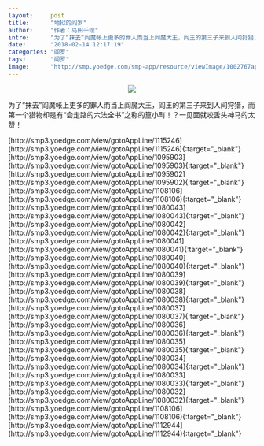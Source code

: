 ```yaml
---
layout:     post
title:      "地狱的阎罗"
author:     "作者：岛田千绘"
intro:      "为了“抹去”阎魔帐上更多的罪人而当上阎魔大王，阎王的第三子来到人间狩猎，而第一个猎物却是有“会走路的六法全书”之称的篁小町！？一见面就咬舌头神马的太赞！"
date:       "2018-02-14 12:17:19"
categories: "阎罗"
tags:       "阎罗"
image:      "http://smp.yoedge.com/smp-app/resource/viewImage/1002767appline.png"
---
```

<div style="text-align: center">
<p><img src="http://smp.yoedge.com/smp-app/resource/viewImage/1002767appline.png"/></p>
</div>
<p class="post-meta">
<span>为了“抹去”阎魔帐上更多的罪人而当上阎魔大王，阎王的第三子来到人间狩猎，而第一个猎物却是有“会走路的六法全书”之称的篁小町！？一见面就咬舌头神马的太赞！</span>
</p>
[http://smp3.yoedge.com/view/gotoAppLine/1115246](http://smp3.yoedge.com/view/gotoAppLine/1115246){:target="_blank"}
[http://smp3.yoedge.com/view/gotoAppLine/1095903](http://smp3.yoedge.com/view/gotoAppLine/1095903){:target="_blank"}
[http://smp3.yoedge.com/view/gotoAppLine/1095902](http://smp3.yoedge.com/view/gotoAppLine/1095902){:target="_blank"}
[http://smp3.yoedge.com/view/gotoAppLine/1108106](http://smp3.yoedge.com/view/gotoAppLine/1108106){:target="_blank"}
[http://smp3.yoedge.com/view/gotoAppLine/1080043](http://smp3.yoedge.com/view/gotoAppLine/1080043){:target="_blank"}
[http://smp3.yoedge.com/view/gotoAppLine/1080042](http://smp3.yoedge.com/view/gotoAppLine/1080042){:target="_blank"}
[http://smp3.yoedge.com/view/gotoAppLine/1080041](http://smp3.yoedge.com/view/gotoAppLine/1080041){:target="_blank"}
[http://smp3.yoedge.com/view/gotoAppLine/1080040](http://smp3.yoedge.com/view/gotoAppLine/1080040){:target="_blank"}
[http://smp3.yoedge.com/view/gotoAppLine/1080039](http://smp3.yoedge.com/view/gotoAppLine/1080039){:target="_blank"}
[http://smp3.yoedge.com/view/gotoAppLine/1080038](http://smp3.yoedge.com/view/gotoAppLine/1080038){:target="_blank"}
[http://smp3.yoedge.com/view/gotoAppLine/1080037](http://smp3.yoedge.com/view/gotoAppLine/1080037){:target="_blank"}
[http://smp3.yoedge.com/view/gotoAppLine/1080036](http://smp3.yoedge.com/view/gotoAppLine/1080036){:target="_blank"}
[http://smp3.yoedge.com/view/gotoAppLine/1080035](http://smp3.yoedge.com/view/gotoAppLine/1080035){:target="_blank"}
[http://smp3.yoedge.com/view/gotoAppLine/1080034](http://smp3.yoedge.com/view/gotoAppLine/1080034){:target="_blank"}
[http://smp3.yoedge.com/view/gotoAppLine/1080033](http://smp3.yoedge.com/view/gotoAppLine/1080033){:target="_blank"}
[http://smp3.yoedge.com/view/gotoAppLine/1080032](http://smp3.yoedge.com/view/gotoAppLine/1080032){:target="_blank"}
[http://smp3.yoedge.com/view/gotoAppLine/1108106](http://smp3.yoedge.com/view/gotoAppLine/1108106){:target="_blank"}
[http://smp3.yoedge.com/view/gotoAppLine/1112944](http://smp3.yoedge.com/view/gotoAppLine/1112944){:target="_blank"}


